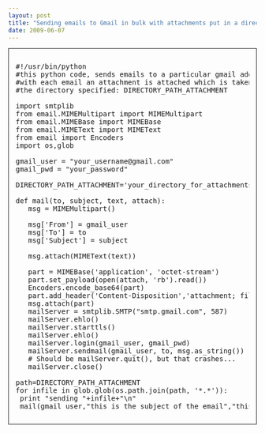 ```yaml
---
layout: post
title: "Sending emails to Gmail in bulk with attachments put in a directory"
date: 2009-06-07
---
```


<div dir="ltr" style="text-align: left;" trbidi="on">

<div style="border: 1px solid; overflow-x: scroll; padding: 1em;">  

<pre>#!/usr/bin/python
#this python code, sends emails to a particular gmail address ,
#with each email an attachment is attached which is taken from 
#the directory specified: DIRECTORY_PATH_ATTACHMENT

import smtplib
from email.MIMEMultipart import MIMEMultipart
from email.MIMEBase import MIMEBase
from email.MIMEText import MIMEText
from email import Encoders
import os,glob

gmail_user = "your_username@gmail.com"
gmail_pwd = "your_password"

DIRECTORY_PATH_ATTACHMENT='your_directory_for_attachments'

def mail(to, subject, text, attach):
   msg = MIMEMultipart()

   msg['From'] = gmail_user
   msg['To'] = to
   msg['Subject'] = subject

   msg.attach(MIMEText(text))

   part = MIMEBase('application', 'octet-stream')
   part.set_payload(open(attach, 'rb').read())
   Encoders.encode_base64(part)
   part.add_header('Content-Disposition','attachment; filename="%s"' % os.path.basename(attach))
   msg.attach(part)
   mailServer = smtplib.SMTP("smtp.gmail.com", 587)
   mailServer.ehlo()
   mailServer.starttls()
   mailServer.ehlo()
   mailServer.login(gmail_user, gmail_pwd)
   mailServer.sendmail(gmail_user, to, msg.as_string())
   # Should be mailServer.quit(), but that crashes...
   mailServer.close()

path=DIRECTORY_PATH_ATTACHMENT
for infile in glob.glob(os.path.join(path, '*.*')):
 print "sending "+infile+"\n"
 mail(gmail_user,"this is the subject of the email","this is the body of the email",infile)
</pre>

</div>

</div>
